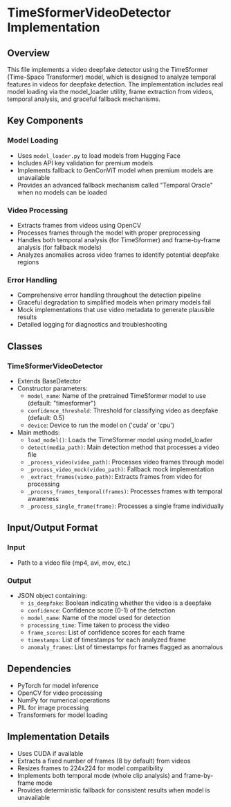 # TimeSformerVideoDetector Implementation

## Overview
This file implements a video deepfake detector using the TimeSformer (Time-Space Transformer) model, which is designed to analyze temporal features in videos for deepfake detection. The implementation includes real model loading via the model_loader utility, frame extraction from videos, temporal analysis, and graceful fallback mechanisms.

## Key Components

### Model Loading
- Uses `model_loader.py` to load models from Hugging Face
- Includes API key validation for premium models
- Implements fallback to GenConViT model when premium models are unavailable
- Provides an advanced fallback mechanism called "Temporal Oracle" when no models can be loaded

### Video Processing
- Extracts frames from videos using OpenCV
- Processes frames through the model with proper preprocessing
- Handles both temporal analysis (for TimeSformer) and frame-by-frame analysis (for fallback models)
- Analyzes anomalies across video frames to identify potential deepfake regions

### Error Handling
- Comprehensive error handling throughout the detection pipeline
- Graceful degradation to simplified models when primary models fail
- Mock implementations that use video metadata to generate plausible results
- Detailed logging for diagnostics and troubleshooting

## Classes

### TimeSformerVideoDetector
- Extends BaseDetector
- Constructor parameters:
  - `model_name`: Name of the pretrained TimeSformer model to use (default: "timesformer")
  - `confidence_threshold`: Threshold for classifying video as deepfake (default: 0.5)
  - `device`: Device to run the model on ('cuda' or 'cpu')
- Main methods:
  - `load_model()`: Loads the TimeSformer model using model_loader
  - `detect(media_path)`: Main detection method that processes a video file
  - `_process_video(video_path)`: Processes video frames through model
  - `_process_video_mock(video_path)`: Fallback mock implementation
  - `_extract_frames(video_path)`: Extracts frames from video for processing
  - `_process_frames_temporal(frames)`: Processes frames with temporal awareness
  - `_process_single_frame(frame)`: Processes a single frame individually

## Input/Output Format

### Input
- Path to a video file (mp4, avi, mov, etc.)

### Output
- JSON object containing:
  - `is_deepfake`: Boolean indicating whether the video is a deepfake
  - `confidence`: Confidence score (0-1) of the detection
  - `model_name`: Name of the model used for detection
  - `processing_time`: Time taken to process the video
  - `frame_scores`: List of confidence scores for each frame
  - `timestamps`: List of timestamps for each analyzed frame
  - `anomaly_frames`: List of timestamps for frames flagged as anomalous

## Dependencies
- PyTorch for model inference
- OpenCV for video processing
- NumPy for numerical operations
- PIL for image processing
- Transformers for model loading

## Implementation Details
- Uses CUDA if available
- Extracts a fixed number of frames (8 by default) from videos
- Resizes frames to 224x224 for model compatibility
- Implements both temporal mode (whole clip analysis) and frame-by-frame mode
- Provides deterministic fallback for consistent results when model is unavailable
